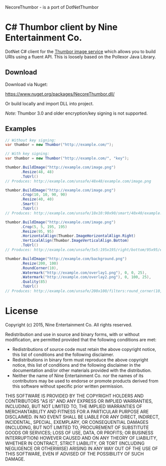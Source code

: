 NecoreThumbor - is a port of DotNetThumbor

C# Thumbor client by Nine Entertainment Co.
========================================

DotNet C# client for the [Thumbor image service][1] which allows you to build URIs 
using a fluent API. This is loosely based on the Pollexor Java Library.

Download
--------

Download via Nuget:

https://www.nuget.org/packages/NecoreThumbor.dll/

Or build locally and import DLL into project.

*Note:* Thumbor 3.0 and older encryption/key signing is not supported.

Examples
--------

```C#
// Without key signing:
var thumbor = new Thumbor("http://example.com/");

// With key signing:
var thumbor = new Thumbor("http://example.com/", "key");
```

```C#
thumbor.BuildImage("http://example.com/image.png")
       .Resize(48, 48)
       .ToUrl()
// Produces: http://example.com/unsafe/48x48/example.com/image.png

thumbor.BuildImage("http://example.com/image.png")
       .Crop(10, 10, 90, 90)
       .Resize(40, 40)
       .Smart()
       .ToUrl()
// Produces: http://example.com/unsafe/10x10:90x90/smart/40x40/example.com/image.png

thumbor.BuildImage("http://example.com/image.png")
       .Crop(5, 5, 195, 195)
       .Resize(95, 95)
       .HorizontalAlign(Thumbor.ImageHorizontalAlign.Right)
       .VerticalAlign(Thumbor.ImageVerticalAlign.Bottom)
       .ToUrl()
// Produces: http://example.com/unsafe/5x5:195x195/right/bottom/95x95/example.com/image.png

thumbor.BuildImage("http://example.com/background.png")
       .Resize(200, 100)
       .RoundCorner(10),
       .Watermark("http://example.com/overlay1.png"), 0, 0, 25),
       .Watermark("http://example.com/overlay2.png"), 0, 100, 25),
       .Quality(85)
       .ToUrl()
// Produces: http://example.com/unsafe/200x100/filters:round_corner(10,255,255,255):watermark(http://example.com/overlay1.png,0,0,25):watermark(http://example.com/overlay2.png,0,100,25):quality(85)/http://example.com/background.png
```


License
=======

Copyright (c) 2015, Nine Entertainment Co.
All rights reserved.

Redistribution and use in source and binary forms, with or without
modification, are permitted provided that the following conditions are met:
 - Redistributions of source code must retain the above copyright
   notice, this list of conditions and the following disclaimer.
 - Redistributions in binary form must reproduce the above copyright
   notice, this list of conditions and the following disclaimer in the
   documentation and/or other materials provided with the distribution.
 - Neither the name of Nine Entertainment Co. nor the
   names of its contributors may be used to endorse or promote products
   derived from this software without specific prior written permission.

THIS SOFTWARE IS PROVIDED BY THE COPYRIGHT HOLDERS AND CONTRIBUTORS "AS IS" AND
ANY EXPRESS OR IMPLIED WARRANTIES, INCLUDING, BUT NOT LIMITED TO, THE IMPLIED
WARRANTIES OF MERCHANTABILITY AND FITNESS FOR A PARTICULAR PURPOSE ARE
DISCLAIMED. IN NO EVENT SHALL <COPYRIGHT HOLDER> BE LIABLE FOR ANY
DIRECT, INDIRECT, INCIDENTAL, SPECIAL, EXEMPLARY, OR CONSEQUENTIAL DAMAGES
(INCLUDING, BUT NOT LIMITED TO, PROCUREMENT OF SUBSTITUTE GOODS OR SERVICES;
LOSS OF USE, DATA, OR PROFITS; OR BUSINESS INTERRUPTION) HOWEVER CAUSED AND
ON ANY THEORY OF LIABILITY, WHETHER IN CONTRACT, STRICT LIABILITY, OR TORT
(INCLUDING NEGLIGENCE OR OTHERWISE) ARISING IN ANY WAY OUT OF THE USE OF THIS
SOFTWARE, EVEN IF ADVISED OF THE POSSIBILITY OF SUCH DAMAGE.


 [1]: https://github.com/globocom/thumbor
 

